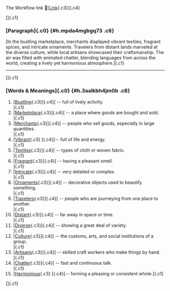 The Workflow link
👏[[Link](https://www.google.com/url?q=http://www.google.com&sa=D&source=editors&ust=1761435653318774&usg=AOvVaw3VMT1_8nNFZckjcP-3yChn){.c3}]{.c4}

[]{.c1}

### [Paragraph]{.c0} {#h.mpda4mgbgq73 .c8}

[In the bustling marketplace, merchants displayed vibrant textiles,
fragrant spices, and intricate ornaments. Travelers from distant lands
marveled at the diverse culture, while local artisans showcased their
craftsmanship. The air was filled with animated chatter, blending
languages from across the world, creating a lively yet harmonious
atmosphere.]{.c1}

------------------------------------------------------------------------

[]{.c1}

### [Words & Meanings]{.c0} {#h.3aalkbh4jm0b .c8}

1.  [[Bustling](https://www.google.com/url?q=http://www.google.com&sa=D&source=editors&ust=1761435653320553&usg=AOvVaw1suFEOq8wVCA6H608tctLU){.c3}]{.c4}[ --
    full of lively activity.\
    ]{.c1}
2.  [[Marketplace](https://www.google.com/url?q=http://www.google.com&sa=D&source=editors&ust=1761435653320883&usg=AOvVaw2UJvRD5kKfUY79-VPSMGlU){.c3}]{.c4}[ --
    a place where goods are bought and sold.\
    ]{.c1}
3.  [[Merchants](https://www.google.com/url?q=http://www.google.com&sa=D&source=editors&ust=1761435653321304&usg=AOvVaw2WYMKj6ctDpn5i0azWuRTR){.c3}]{.c4}[ --
    people who sell goods, especially in large quantities.\
    ]{.c1}
4.  [[Vibrant](https://www.google.com/url?q=http://www.google.com&sa=D&source=editors&ust=1761435653321644&usg=AOvVaw2KjV5s9Pw97AxKpSm_Phho){.c3}
    ]{.c4}[-- full of life and energy.\
    ]{.c1}
5.  [[Textiles](https://www.google.com/url?q=http://www.google.com&sa=D&source=editors&ust=1761435653321910&usg=AOvVaw0AGQb_QiuIMFmL44DdcjFx){.c3}]{.c4}[ --
    types of cloth or woven fabric.\
    ]{.c1}
6.  [[Fragrant](https://www.google.com/url?q=http://www.google.com&sa=D&source=editors&ust=1761435653322183&usg=AOvVaw3r3sw7PkRiOnknpGeLwWbA){.c3}]{.c4}[ --
    having a pleasant smell.\
    ]{.c1}
7.  [[Intricate](https://www.google.com/url?q=http://www.google.com&sa=D&source=editors&ust=1761435653322442&usg=AOvVaw1VDpkTNADrZVRbeB4KhPUZ){.c3}]{.c4}[ --
    very detailed or complex.\
    ]{.c1}
8.  [[Ornaments](https://www.google.com/url?q=http://www.google.com&sa=D&source=editors&ust=1761435653322712&usg=AOvVaw00mCG0t3wDBS7QhkLAHQ-6){.c3}]{.c4}[ --
    decorative objects used to beautify something.\
    ]{.c1}
9.  [[Travelers](https://www.google.com/url?q=http://www.google.com&sa=D&source=editors&ust=1761435653323025&usg=AOvVaw1MwvJk0I3F7nbuz2qFpR5R){.c3}]{.c4}[ --
    people who are journeying from one place to another.\
    ]{.c1}
10. [[Distant](https://www.google.com/url?q=http://www.google.com&sa=D&source=editors&ust=1761435653323342&usg=AOvVaw00KizlZHyf_6xrMnPxSu5p){.c3}]{.c4}[ --
    far away in space or time.\
    ]{.c1}
11. [[Diverse](https://www.google.com/url?q=http://www.google.com&sa=D&source=editors&ust=1761435653323596&usg=AOvVaw1bKUITEcQLRaVUDsEDEnd3){.c3}]{.c4}[ --
    showing a great deal of variety.\
    ]{.c1}
12. [[Culture](https://www.google.com/url?q=http://www.google.com&sa=D&source=editors&ust=1761435653323867&usg=AOvVaw1izuL7XH4s59jBYPWR7IiY){.c3}]{.c4}[ --
    the customs, arts, and social institutions of a group.\
    ]{.c1}
13. [[Artisans](https://www.google.com/url?q=http://www.google.com&sa=D&source=editors&ust=1761435653324175&usg=AOvVaw2TDLfg3ZM4SqAY2dK1f3qP){.c3}]{.c4}[ --
    skilled craft workers who make things by hand.\
    ]{.c1}
14. [[Chatter](https://www.google.com/url?q=http://www.google.com&sa=D&source=editors&ust=1761435653324464&usg=AOvVaw24JrYwEpmQqUdz4b_7D_mz){.c3}]{.c4}[ --
    fast and continuous talk.\
    ]{.c1}
15. [[Harmonious](https://www.google.com/url?q=http://www.google.com&sa=D&source=editors&ust=1761435653324724&usg=AOvVaw2AjGfniOTqabjMVbGLTUTd){.c3}
    ]{.c4}[-- forming a pleasing or consistent whole.]{.c1}

[]{.c1}
